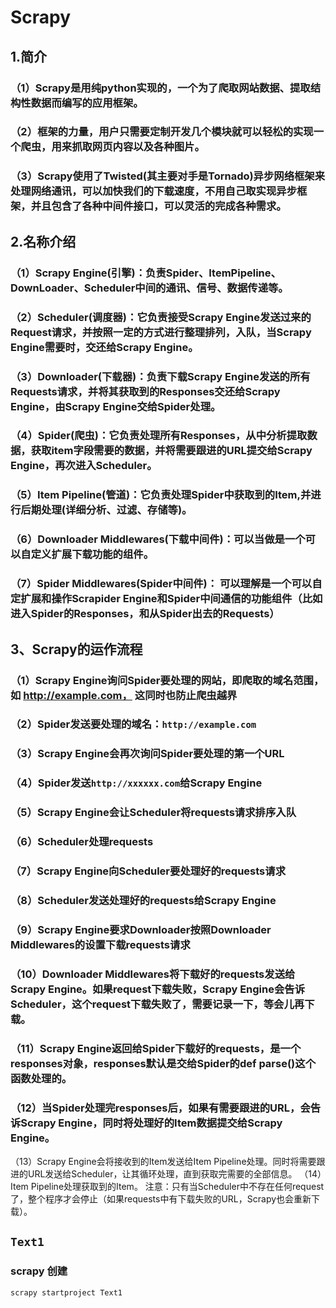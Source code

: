 # Scrapy
## 1.简介
### （1）Scrapy是用纯python实现的，一个为了爬取网站数据、提取结构性数据而编写的应用框架。
### （2）框架的力量，用户只需要定制开发几个模块就可以轻松的实现一个爬虫，用来抓取网页内容以及各种图片。
### （3）Scrapy使用了Twisted(其主要对手是Tornado)异步网络框架来处理网络通讯，可以加快我们的下载速度，不用自己取实现异步框架，并且包含了各种中间件接口，可以灵活的完成各种需求。
## 2.名称介绍
### （1）Scrapy Engine(引擎)：负责Spider、ItemPipeline、DownLoader、Scheduler中间的通讯、信号、数据传递等。
### （2）Scheduler(调度器)：它负责接受Scrapy Engine发送过来的Request请求，并按照一定的方式进行整理排列，入队，当Scrapy Engine需要时，交还给Scrapy Engine。
### （3）Downloader(下载器)：负责下载Scrapy Engine发送的所有Requests请求，并将其获取到的Responses交还给Scrapy Engine，由Scrapy Engine交给Spider处理。
### （4）Spider(爬虫)：它负责处理所有Responses，从中分析提取数据，获取item字段需要的数据，并将需要跟进的URL提交给Scrapy Engine，再次进入Scheduler。
### （5）Item Pipeline(管道)：它负责处理Spider中获取到的Item,并进行后期处理(详细分析、过滤、存储等)。
### （6）Downloader Middlewares(下载中间件)：可以当做是一个可以自定义扩展下载功能的组件。
### （7）Spider Middlewares(Spider中间件)： 可以理解是一个可以自定扩展和操作Scrapider Engine和Spider中间通信的功能组件（比如进入Spider的Responses，和从Spider出去的Requests）
## 3、Scrapy的运作流程
### （1）Scrapy Engine询问Spider要处理的网站，即爬取的域名范围，如 http://example.com， 这同时也防止爬虫越界
### （2）Spider发送要处理的域名：`http://example.com`
### （3）Scrapy Engine会再次询问Spider要处理的第一个URL
### （4）Spider发送`http://xxxxxx.com`给Scrapy Engine
### （5）Scrapy Engine会让Scheduler将requests请求排序入队
### （6）Scheduler处理requests
### （7）Scrapy Engine向Scheduler要处理好的requests请求
### （8）Scheduler发送处理好的requests给Scrapy Engine
### （9）Scrapy Engine要求Downloader按照Downloader Middlewares的设置下载requests请求
### （10）Downloader Middlewares将下载好的requests发送给Scrapy Engine。如果request下载失败，Scrapy Engine会告诉Scheduler，这个request下载失败了，需要记录一下，等会儿再下载。
### （11）Scrapy Engine返回给Spider下载好的requests，是一个responses对象，responses默认是交给Spider的def parse()这个函数处理的。
### （12）当Spider处理完responses后，如果有需要跟进的URL，会告诉Scrapy Engine，同时将处理好的Item数据提交给Scrapy Engine。
（13）Scrapy Engine会将接收到的Item发送给Item Pipeline处理。同时将需要跟进的URL发送给Scheduler，让其循环处理，直到获取完需要的全部信息。
（14）Item Pipeline处理获取到的Item。
注意：只有当Scheduler中不存在任何request了，整个程序才会停止（如果requests中有下载失败的URL，Scrapy也会重新下载）。
## `Text1`
### scrapy 创建
    scrapy startproject Text1
